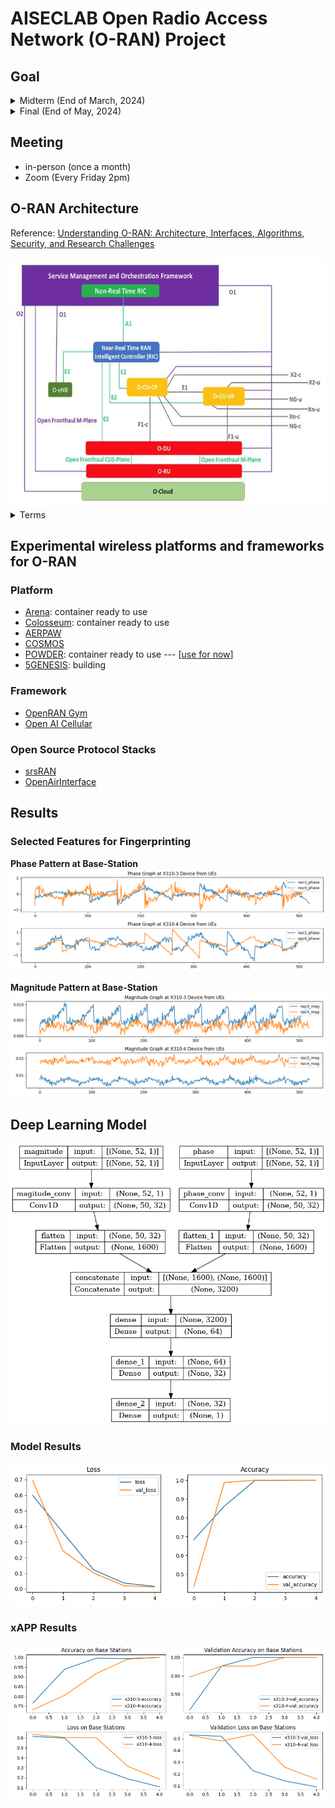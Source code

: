 # AISECLAB Open Radio Access Network (O-RAN) Project
## Goal 
<details><summary>Midterm (End of March, 2024)</summary>
<p>
  Goal: Complete a simple whole Federated Learning Process
</p>
</details>
<details><summary>Final (End of May, 2024)</summary>
<p>
  1. data flow<br>
  2. realistic problem (thinking)
</p>
</details>

## Meeting
- in-person (once a month)
- Zoom (Every Friday 2pm)
  
## O-RAN Architecture
Reference: [Understanding O-RAN: Architecture, Interfaces, Algorithms, Security, and Research Challenges](https://arxiv.org/pdf/2202.01032.pdf)

<img src="https://github.com/XueShannon/AISECLAB_O-RAN/blob/main/Architecture/O-RAN.jpg" height="400" width="550" >

<details>
<summary>Terms</summary>
  
* **A1**: Interface between non-RT RIC and Near-RT RIC to enable policy-driven guidance of Near-RT RIC applications/functions, and support AI/ML workflow.
* **Near-Real-Time RAN Intelligent Controller**: An O-RAN Network Function (NF) that enables near-real-time control and optimization of RAN elements and resources via fine-grained data collection and actions over E2 interface. It may include AI/ML (Artificial Intelligence / Machine Learning) workflow including model training, inference and updates. 
* **Non-Real-Time RAN Intelligent Controller**: A functionality within SMO that drives the content carried across the A1 interface.  It is comprised of the Non-RT RIC Framework and the Non-RT RIC Applications (rApps) whose services are defined below. 
* **Non-RT RIC Applications (rApps)**: Modular applications that leverage the functionality exposed via the Non-RT RIC Framework’s R1 interface to provide added value services relative to RAN operation, such as driving the A1 interface, recommending values and actions that may be subsequently applied over the O1/O2 interface and generating “enrichment information” for the use of other rApps.  The rApp functionality within the Non-RT RIC enables non-real-time control and optimization of RAN elements and resources and policy-based guidance to the applications/features in Near-RT RIC.  
* **O2**: Interface between SMO framework as specified in Clause 5.3.1 and the O-Cloud for supporting O-RAN virtual network functions. 
* **R1 Interface**: Interface between rApps and Non-RT RIC Framework via which R1 Services can be produced and consumed. 
* **SMO**: A Service Management and Orchestration framework.
* **xApp**: An application designed to run on the Near-RT RIC. Such an application is likely to consist of one or more microservices and at the point of on-boarding will identify which data it consumes and which data it provides. The application is independent of the Near-RT RIC and may be provided by any third party. The E2 enables a direct association between the xApp and the RAN functionality.
* **Y1**: An interface over which RAN analytics services are exposed by the Near-RT RIC to be consumed by Y1 consumers.

</details>

## Experimental wireless platforms and frameworks for O-RAN
### Platform
- [Arena](https://ece.northeastern.edu/wineslab/arena.php): container ready to use
- [Colosseum](https://www.northeastern.edu/colosseum/): container ready to use
- [AERPAW](https://aerpaw.org)
- [COSMOS](https://www.cosmos-lab.org)
- [POWDER](https://powderwireless.net): container ready to use --- [[use for now](https://github.com/XueShannon/AISECLAB_O-RAN/tree/main/POWDER)]
- [5GENESIS](https://5genesis.eu): building
### Framework
- [OpenRAN Gym](https://openrangym.com/other/publications)
- [Open AI Cellular](https://www.openaicellular.org)

### Open Source Protocol Stacks
- [srsRAN](https://www.srslte.com/srsran-project-update)
- [OpenAirInterface](https://openairinterface.org/news/o-ran-alliance-and-openairinterface-software-alliance-expand-cooperation-on-developing-open-software-for-the-ran/)

## Results

### Selected Features for Fingerprinting

**Phase Pattern at Base-Station**
<img src='POWDER\Profile-Screens\phase_compare.png'>

**Magnitude Pattern at Base-Station**
<img src='POWDER\Profile-Screens\mag_compare.png'>

## Deep Learning Model
<img src='POWDER\Profile-Screens\DLModel.png'>

### Model Results
<img src='POWDER\fl-xApp\outputs\single_node.png'>

### xAPP Results
<img src='POWDER\fl-xApp\outputs\training_metric.png'>

